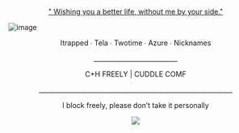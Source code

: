 <p align="center"> <ins> " Wishing you a better life, without me by your side." </ins> </p>

![image](https://file.garden/Z5XfcGXMBSWGuItV/IMG_2277.jpeg)

<p align="center"> Itrapped ∙ Tela ∙ Twotime ∙ Azure ∙ Nicknames </p>

<p align="center"> __________________________ </p>

<p align="center"> C+H FREELY | CUDDLE COMF

<p align="center"> ____________________________________________________________ </p>

<p align="center"> I block freely, please don’t take it personally </p>

<div align="center">

  ![](https://komarev.com/ghpvc/?username=SpawnsBlessings&label=gamblers&color=615F85&style=flat) 

<div align="center">
